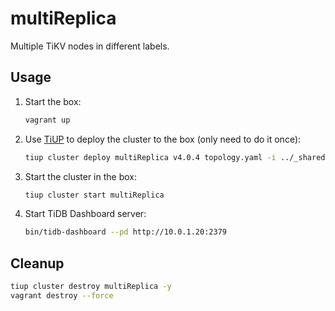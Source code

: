 # multiReplica

Multiple TiKV nodes in different labels.

## Usage

1. Start the box:

   ```bash
   vagrant up
   ```

1. Use [TiUP](https://tiup.io/) to deploy the cluster to the box (only need to do it once):

   ```bash
   tiup cluster deploy multiReplica v4.0.4 topology.yaml -i ../_shared/vagrant_key -y --user vagrant
   ```

1. Start the cluster in the box:

   ```bash
   tiup cluster start multiReplica
   ```

1. Start TiDB Dashboard server:

   ```bash
   bin/tidb-dashboard --pd http://10.0.1.20:2379
   ```

## Cleanup

```bash
tiup cluster destroy multiReplica -y
vagrant destroy --force
```

